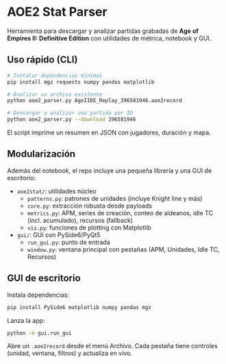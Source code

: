 # AOE2 Stat Parser

Herramienta para descargar y analizar partidas grabadas de **Age of Empires II: Definitive Edition** con utilidades de métrica, notebook y GUI.

## Uso rápido (CLI)

```bash
# Instalar dependencias mínimas
pip install mgz requests numpy pandas matplotlib

# Analizar un archivo existente
python aoe2_parser.py AgeIIDE_Replay_396581946.aoe2record

# Descargar y analizar una partida por ID
python aoe2_parser.py --download 396581946
```

El script imprime un resumen en JSON con jugadores, duración y mapa.

## Modularización

Además del notebook, el repo incluye una pequeña librería y una GUI de escritorio:

- `aoe2stat/`: utilidades núcleo
  - `patterns.py`: patrones de unidades (incluye Knight line y más)
  - `core.py`: extracción robusta desde payloads
  - `metrics.py`: APM, series de creación, conteo de aldeanos, idle TC (incl. acumulado), recursos (fallback)
  - `viz.py`: funciones de plotting con Matplotlib
- `gui/`: GUI con PySide6/PyQt5
  - `run_gui.py`: punto de entrada
  - `window.py`: ventana principal con pestañas (APM, Unidades, Idle TC, Recursos)

## GUI de escritorio

Instala dependencias:

```bash
pip install PySide6 matplotlib numpy pandas mgz
```

Lanza la app:

```bash
python -m gui.run_gui
```

Abre un `.aoe2record` desde el menú Archivo. Cada pestaña tiene controles (unidad, ventana, filtros) y actualiza en vivo.
